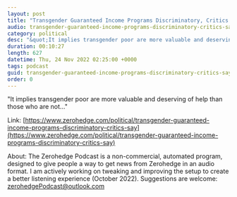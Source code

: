 ```yaml
---
layout: post
title: "Transgender Guaranteed Income Programs Discriminatory, Critics Say"
audio: transgender-guaranteed-income-programs-discriminatory-critics-say-0
category: political
desc: "&quot;It implies transgender poor are more valuable and deserving of help than those who are not...&quot;"
duration: 00:10:27
length: 627
datetime: Thu, 24 Nov 2022 02:25:00 +0000
tags: podcast
guid: transgender-guaranteed-income-programs-discriminatory-critics-say-0
order: 0
---
```

&quot;It implies transgender poor are more valuable and deserving of help than those who are not...&quot;

Link: [https://www.zerohedge.com/political/transgender-guaranteed-income-programs-discriminatory-critics-say](https://www.zerohedge.com/political/transgender-guaranteed-income-programs-discriminatory-critics-say)

About: The Zerohedge Podcast is a non-commercial, automated program, designed to give people a way to get news from Zerohedge in an audio format.  I am actively working on tweaking and improving the setup to create a better listening experience (October 2022).  Suggestions are welcome: [zerohedgePodcast@outlook.com](mailto:zerohedgePodcast@outlook.com)
